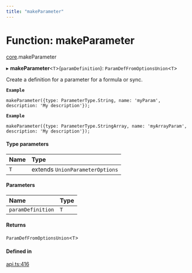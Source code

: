 ```yaml
---
title: "makeParameter"
---
```

# Function: makeParameter

[core](../modules/core.md).makeParameter

▸ **makeParameter**<`T`\>(`paramDefinition`): `ParamDefFromOptionsUnion`<`T`\>

Create a definition for a parameter for a formula or sync.

**`Example`**

```
makeParameter({type: ParameterType.String, name: 'myParam', description: 'My description'});
```

**`Example`**

```
makeParameter({type: ParameterType.StringArray, name: 'myArrayParam', description: 'My description'});
```

#### Type parameters

| Name | Type |
| :------ | :------ |
| `T` | extends `UnionParameterOptions` |

#### Parameters

| Name | Type |
| :------ | :------ |
| `paramDefinition` | `T` |

#### Returns

`ParamDefFromOptionsUnion`<`T`\>

#### Defined in

[api.ts:416](https://github.com/coda/packs-sdk/blob/main/api.ts#L416)
